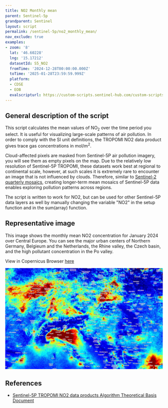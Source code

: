 ```yaml
---
title: NO2 Monthly mean
parent: Sentinel-5p
grandparent: Sentinel
layout: script
permalink: /sentinel-5p/no2_monthly_mean/
nav_exclude: true
examples:
- zoom: '8'
  lat: '46.60228'
  lng: '15.17212'
  datasetId: S5_NO2
  fromTime: '2024-12-28T00:00:00.000Z'
  toTime: '2025-01-28T23:59:59.999Z'
  platform:
  - CDSE
  - EOB
  evalscripturl: https://custom-scripts.sentinel-hub.com/custom-scripts/sentinel/sentinel-5p/no2_monthly_mean/script.js
---
```


## General description of the script

This script calculates the mean values of NO<sub>2</sub> over the time period you select. It is useful for visualizing large-scale patterns of air pollution. 
In order to comply with the SI unit definitions, the TROPOMI NO2 data product gives trace gas concentrations in mol/m<sup>2</sup>.

Cloud-affected pixels are masked from Sentinel-5P air pollution imagery, you will see them as empty pixels on the map. Due to the relatively low resolution of Sentinel-5P TROPOMI, these datasets work best at regional to continental scale, however, at such scales it is extremely rare to encounter an image that is not influenced by clouds. Therefore, similar to [Sentinel-2 quarterly mosaics](https://dataspace.copernicus.eu/news/2024-2-27-exploring-new-frontier-sentinel-cloudless-mosaics-copernicus-data-space-ecosystem), creating longer-term mean mosaics of Sentinel-5P data enables exploring pollution patterns across regions.

The script is written to work for NO2, but can be used for other Sentinel-5P data layers as well by manually changing the variable "NO2" in the setup function and in the sum(array) function.

## Representative image

This image shows the monthly mean NO2 concentration for January 2024 over Central Europe. You can see the major urban centers of Northern Germany, Belgieum and the Netherlands, the Rhine valley, the Czech basin, and the high pollutant concentration in the Po valley. 

View in Copernicus Browser [here](https://tinyurl.com/europesen5p)

!['Sentinel-5 N02 monthly mean over Central Europe, January 2024, ](.\img\sentinel_5p_monthly_NO2_europe_2024_jan.jpg)

## References

- [Sentinel-5P TROPOMI NO2 data products Algorithm Theoretical Basis Document](https://sentiwiki.copernicus.eu/__attachments/1673595/S5P-KNMI-L2-0005-RP%20-%20Sentinel-5P%20TROPOMI%20ATBD%20NO2%20data%20products%202022%20-%202.4.0.pdf?inst-v=9aab56a9-2b0f-4066-9dbe-4985b055a039)
